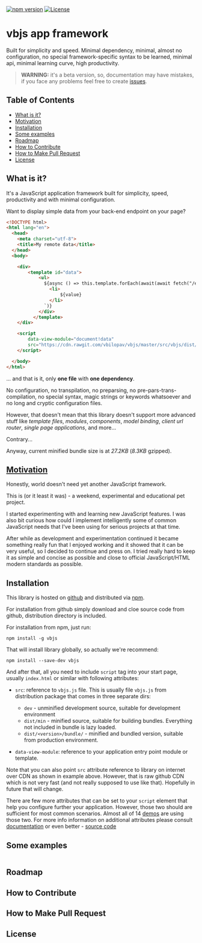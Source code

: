 [![npm version](https://badge.fury.io/js/vbjs.svg)](https://badge.fury.io/js/vbjs)
[![License](https://img.shields.io/badge/license-MIT%20License-brightgreen.svg)](https://github.com/vbilopav/vbjs/blob/master/src/vbjs/LICENSE.md)

# vbjs app framework

Built for simplicity and speed. Minimal dependency, minimal, almost no configuration, no special framework-specific syntax to be learned, minimal api, minimal learning curve, high productivity. 

> **WARNING:** it's a beta version, so, documentation may have mistakes, if you face any problems feel free to create [issues](https://github.com/vbilopav/vbjs).

## Table of Contents

- [What is it?](#what-is-it)
- [Motivation](#motivation)
- [Installation](#installation)
- [Some examples](#some-examples)
- [Roadmap](#roadmap)
- [How to Contribute](#how-to-contribute)
- [How to Make Pull Request](#how-to-make-pull-request)
- [License](#license)

## What is it?

It's a JavaScript application framework built for simplicity, speed, productivity and with minimal configuration.

Want to display simple data from your back-end endpoint on your page?

```html
<!DOCTYPE html>
<html lang="en">
  <head>
    <meta charset="utf-8">
    <title>My remote data</title>
  </head>
  <body>

    <div>
        <template id="data">
            <ul>
              ${async () => this.template.forEach(await(await fetch("/endpoint/")).json(), value => `
                <li>
                    ${value}
                </li>
              `)}
            </div>
          </template>
    </div>

    <script 
        data-view-module="document!data"
        src="https://cdn.rawgit.com/vbilopav/vbjs/master/src/vbjs/dist/1.1.9/bundle/vbjs.js">
    </script>

  </body>
</html>

```

... and that is it, only **one file** with **one dependency**.

No configuration, no transpilation, no preparsing, no pre-pars-trans-compilation, no special syntax, magic strings or keywords whatsoever and no long and cryptic configuration files.


However, that doesn't mean that this library doesn't support more advanced stuff like *template files*, *modules*, *components*, *model binding*, *client url router*, *single page applications*, and more...

Contrary...

Anyway, current minified bundle size is at *27.2KB* (*8.3KB* gzipped).

## [Motivation](https://hackernoon.com/how-it-feels-to-learn-javascript-in-2016-d3a717dd577f)

Honestly, world doesn't need yet another JavaScript framework.

This is (or it least it was) - a weekend, experimental and educational pet project. 

I started experimenting with and learning new JavaScript features. I was also bit curious how could I implement intelligently some of common JavaScript needs that I've been using for serious projects at that time. 

After while as development and experimentation continued it became something really fun that I enjoyed working and it showed that it can be very useful, so I decided to continue and press on. I tried really hard to keep it as simple and concise as possible and close to official JavaScript/HTML modern standards as possible.

## Installation

This library is hosted on [github](https://github.com/vbilopav/vbjs) and distributed via [npm](https://www.npmjs.com/package/vbjs).

For installation from github simply download and cloe source code from github, distribution directory is included.


For installation from npm, just run:
```
npm install -g vbjs
```

That will install library globally, so actually we're recommend:
```
npm install --save-dev vbjs
```

And after that, all you need to include `script` tag into your start page, usually `index.html` or similar with following attributes:

- `src`: reference to `vbjs.js` file. This is usually file `vbjs.js` from distribution package that comes in three separate dirs:
  - `dev` - unminified development source, suitable for development environment
  - `dist/min` - minified source, suitable for building bundles. Everything not included in bundle is lazy loaded.
  - `dist/<version>/bundle/` - minified and bundled version, suitable from production environment.

- `data-view-module`: reference to your application entry point module or template.

Note that you can also point `src` attribute reference to library on internet over CDN as shown in example above. However, that is raw github CDN which is not very fast (and not really supposed to use like that). Hopefully in future that will change.

There are few more attributes that can be set to your `script` element that help you configure further your application. However, those two should are sufficient for most common scenarios. Almost all of 14 [demos](https://github.com/vbilopav/vbjs/tree/master/demos) are using those two. For more info information on additional attributes please consult [documentation]() or even better - [source code](https://github.com/vbilopav/vbjs/blob/master/src/vbjs/dev/vbjs.js#L72)


## Some examples

```html
```

## Roadmap

## How to Contribute

## How to Make Pull Request

## License

